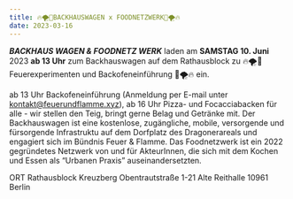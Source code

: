 ```yaml
---
title: 🔥🌪🍕BACKHAUSWAGEN x FOODNETZWERK🍕🌪🔥
date: 2023-03-16
---
```


***BACKHAUS   WAGEN & FOODNETZ    WERK***  laden am **SAMSTAG 10. Juni** 2023 **ab 13 Uhr** zum Backhauswagen auf dem Rathausblock zu 🔥🌪🍕Feuerexperimenten und Backofeneinführung 🍕🌪🔥 ein.

ab 13 Uhr Backofeneinführung (Anmeldung per E-mail unter kontakt@feuerundflamme.xyz), ab 16 Uhr Pizza- und Focacciabacken für alle - wir stellen den Teig, bringt gerne Belag und Getränke mit.
Der Backhauswagen ist eine kostenlose, zugängliche, mobile, versorgende und fürsorgende Infrastruktu auf dem Dorfplatz des Dragonerareals und engagiert sich im Bündnis Feuer & Flamme.
Das Foodnetzwerk ist ein 2022 gegründetes Netzwerk von und für AkteurInnen, die sich mit dem Kochen und Essen als “Urbanen Praxis” auseinandersetzten. 

ORT Rathausblock Kreuzberg Obentrautstraße 1-21 Alte Reithalle 10961 Berlin
